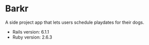 # Barkr 

A side project app that lets users schedule playdates for their dogs.

* Rails version: 6.1.1
* Ruby version: 2.6.3
